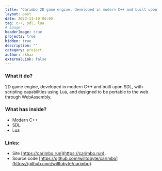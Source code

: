 ```yaml
---
title: "Carimbo 2D game engine, developed in modern C++ and built upon SDL, with scripting capabilities using Lua"
layout: post
date: 2023-11-10 00:00
tag: c++, sdl, lua
# image:
headerImage: true
projects: true
hidden: true
description: ""
category: project
author: skhaz
externalLink: false
---
```


### What it do?

2D game engine, developed in modern C++ and built upon SDL, with scripting capabilities using Lua, and designed to be portable to the web through WebAssembly.

### What has inside?

-   Modern C++
-   SDL
-   Lua

### Links:

-   Site [https://carimbo.run](https://carimbo.run).
-   Source code [https://github.com/willtobyte/carimbo](https://github.com/willtobyte/carimbo).
